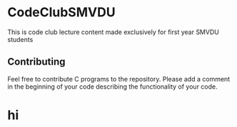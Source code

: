 # CodeClubSMVDU
This is code club lecture content made exclusively for first year SMVDU students
## Contributing  
Feel free to contribute C programs to the repository. Please add a comment in the beginning of your code describing the functionality of your code.
# hi
